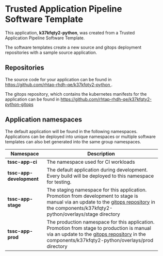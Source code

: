 # Trusted Application Pipeline Software Template

This application, **k37kfqty2-python**, was created from a Trusted Application Pipeline Software Template.

The software templates create a new source and gitops deployment repositories with a sample source application. 

## Repositories

The source code for your application can be found in [https://github.com/rhtap-rhdh-qe/k37kfqty2-python ](https://github.com/rhtap-rhdh-qe/k37kfqty2-python ).
 
The gitops repository, which contains the kubernetes manifests for the application can be found in 
[https://github.com/rhtap-rhdh-qe/k37kfqty2-python-gitops ](https://github.com/rhtap-rhdh-qe/k37kfqty2-python-gitops ) 

## Application namespaces 

The default application will be found in the following namespaces. Applications can be deployed into unique namespaces or multiple software templates can also bet generated into the same group namespaces.  

|  Namespace   |  Description   |  
| -------- | -------- |
| **tssc-app-ci** | The namespace used for CI workloads |
| **tssc-app-development** | The default application during development. Every build will be deployed to this namespace for testing. |
| **tssc-app-stage** | The staging namespace for this application. Promotion from development to stage is manual via an update to the [gitops repository](https://github.com/rhtap-rhdh-qe/k37kfqty2-python-gitops ) in the components/k37kfqty2-python/overlays/stage directory |
| **tssc-app-prod** | The production namespace for this application. Promotion from stage to production is manual via an update to the [gitops repository](https://github.com/rhtap-rhdh-qe/k37kfqty2-python-gitops ) in the components/k37kfqty2-python/overlays/prod directory |